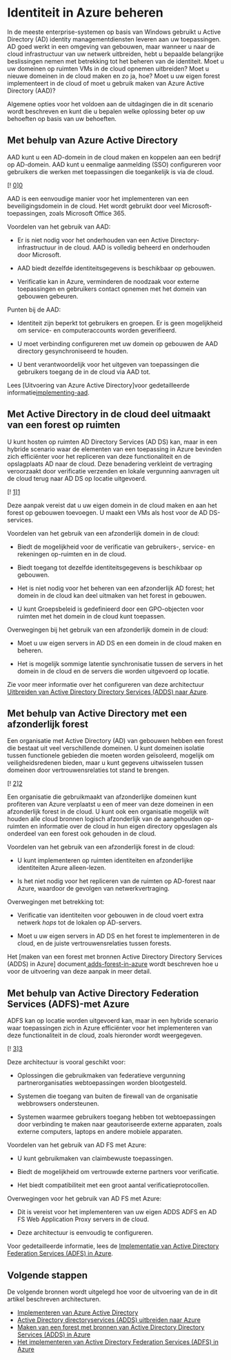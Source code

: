 <properties
   pageTitle="Beheer van identiteit in Azure | Microsoft Azure"
   description="Uitgelegd en vergelijkt de verschillende methoden voor het beheren van de identiteit in hybride systemen die zich uitstrekken over de grens op-ruimten/cloud met Azure."
   services=""
   documentationCenter="na"
   authors="telmosampaio"
   manager="christb"
   editor=""
   tags=""/>
<tags
   ms.service="guidance"
   ms.devlang="na"
   ms.topic="article"
   ms.tgt_pltfrm="na"
   ms.workload="na"
   ms.date="10/26/2016"
   ms.author="telmosampaio"/>
   
# <a name="managing-identity-in-azure"></a>Identiteit in Azure beheren

In de meeste enterprise-systemen op basis van Windows gebruikt u Active Directory (AD) identity managementdiensten leveren aan uw toepassingen. AD goed werkt in een omgeving van gebouwen, maar wanneer u naar de cloud infrastructuur van uw netwerk uitbreiden, hebt u bepaalde belangrijke beslissingen nemen met betrekking tot het beheren van de identiteit. Moet u uw domeinen op ruimten VMs in de cloud opnemen uitbreiden? Moet u nieuwe domeinen in de cloud maken en zo ja, hoe? Moet u uw eigen forest implementeert in de cloud of moet u gebruik maken van Azure Active Directory (AAD)?

Algemene opties voor het voldoen aan de uitdagingen die in dit scenario wordt beschreven en kunt die u bepalen welke oplossing beter op uw behoeften op basis van uw behoeften.

## <a name="using-azure-active-directory"></a>Met behulp van Azure Active Directory

AAD kunt u een AD-domein in de cloud maken en koppelen aan een bedrijf op AD-domein. AAD kunt u eenmalige aanmelding (SSO) configureren voor gebruikers die werken met toepassingen die toegankelijk is via de cloud.

[! [0]][0]

AAD is een eenvoudige manier voor het implementeren van een beveiligingsdomein in de cloud. Het wordt gebruikt door veel Microsoft-toepassingen, zoals Microsoft Office 365. 

Voordelen van het gebruik van AAD:

- Er is niet nodig voor het onderhouden van een Active Directory-infrastructuur in de cloud. AAD is volledig beheerd en onderhouden door Microsoft.

- AAD biedt dezelfde identiteitsgegevens is beschikbaar op gebouwen.

- Verificatie kan in Azure, verminderen de noodzaak voor externe toepassingen en gebruikers contact opnemen met het domein van gebouwen gebeuren.

Punten bij de AAD:

- Identiteit zijn beperkt tot gebruikers en groepen. Er is geen mogelijkheid om service- en computeraccounts worden geverifieerd.

- U moet verbinding configureren met uw domein op gebouwen de AAD directory gesynchroniseerd te houden. 

- U bent verantwoordelijk voor het uitgeven van toepassingen die gebruikers toegang de in de cloud via AAD tot.

Lees [Uitvoering van Azure Active Directory]voor gedetailleerde informatie[implementing-aad].

## <a name="using-active-directory-in-the-cloud-joined-to-an-on-premises-forest"></a>Met Active Directory in de cloud deel uitmaakt van een forest op ruimten

U kunt hosten op ruimten AD Directory Services (AD DS) kan, maar in een hybride scenario waar de elementen van een toepassing in Azure bevinden zich efficiënter voor het repliceren van deze functionaliteit en de opslagplaats AD naar de cloud. Deze benadering verkleint de vertraging veroorzaakt door verificatie verzenden en lokale vergunning aanvragen uit de cloud terug naar AD DS op locatie uitgevoerd. 

[! [1]][1]

Deze aanpak vereist dat u uw eigen domein in de cloud maken en aan het forest op gebouwen toevoegen. U maakt een VMs als host voor de AD DS-services.

Voordelen van het gebruik van een afzonderlijk domein in de cloud:

- Biedt de mogelijkheid voor de verificatie van gebruikers-, service- en rekeningen op-ruimten en in de cloud.

- Biedt toegang tot dezelfde identiteitsgegevens is beschikbaar op gebouwen.

- Het is niet nodig voor het beheren van een afzonderlijk AD forest; het domein in de cloud kan deel uitmaken van het forest in gebouwen.

- U kunt Groepsbeleid is gedefinieerd door een GPO-objecten voor ruimten met het domein in de cloud kunt toepassen.

Overwegingen bij het gebruik van een afzonderlijk domein in de cloud:

- Moet u uw eigen servers in AD DS en een domein in de cloud maken en beheren.

- Het is mogelijk sommige latentie synchronisatie tussen de servers in het domein in de cloud en de servers die worden uitgevoerd op locatie.

Zie voor meer informatie over het configureren van deze architectuur [Uitbreiden van Active Directory Directory Services (ADDS) naar Azure][extending-adds].

## <a name="using-active-directory-with-a-separate-forest"></a>Met behulp van Active Directory met een afzonderlijk forest

Een organisatie met Active Directory (AD) van gebouwen hebben een forest die bestaat uit veel verschillende domeinen. U kunt domeinen isolatie tussen functionele gebieden die moeten worden geïsoleerd, mogelijk om veiligheidsredenen bieden, maar u kunt gegevens uitwisselen tussen domeinen door vertrouwensrelaties tot stand te brengen.

[! [2]][2]

Een organisatie die gebruikmaakt van afzonderlijke domeinen kunt profiteren van Azure verplaatst u een of meer van deze domeinen in een afzonderlijk forest in de cloud. U kunt ook een organisatie mogelijk wilt houden alle cloud bronnen logisch afzonderlijk van de aangehouden op-ruimten en informatie over de cloud in hun eigen directory opgeslagen als onderdeel van een forest ook gehouden in de cloud.

Voordelen van het gebruik van een afzonderlijk forest in de cloud:

- U kunt implementeren op ruimten identiteiten en afzonderlijke identiteiten Azure alleen-lezen.

- Is het niet nodig voor het repliceren van de ruimten op AD-forest naar Azure, waardoor de gevolgen van netwerkvertraging.

Overwegingen met betrekking tot:

- Verificatie van identiteiten voor gebouwen in de cloud voert extra netwerk *hops* tot de lokalen op AD-servers.

- Moet u uw eigen servers in AD DS en het forest te implementeren in de cloud, en de juiste vertrouwensrelaties tussen forests.

Het [maken van een forest met bronnen Active Directory Directory Services (ADDS) in Azure] document[ adds-forest-in-azure] wordt beschreven hoe u voor de uitvoering van deze aanpak in meer detail.

## <a name="using-active-directory-federation-services-adfs-with-azure"></a>Met behulp van Active Directory Federation Services (ADFS)-met Azure

ADFS kan op locatie worden uitgevoerd kan, maar in een hybride scenario waar toepassingen zich in Azure efficiënter voor het implementeren van deze functionaliteit in de cloud, zoals hieronder wordt weergegeven.

[! [3]][3]

Deze architectuur is vooral geschikt voor:

- Oplossingen die gebruikmaken van federatieve vergunning partnerorganisaties webtoepassingen worden blootgesteld.

- Systemen die toegang van buiten de firewall van de organisatie webbrowsers ondersteunen.

- Systemen waarmee gebruikers toegang hebben tot webtoepassingen door verbinding te maken naar geautoriseerde externe apparaten, zoals externe computers, laptops en andere mobiele apparaten. 

Voordelen van het gebruik van AD FS met Azure:

- U kunt gebruikmaken van claimbewuste toepassingen.

- Biedt de mogelijkheid om vertrouwde externe partners voor verificatie.

- Het biedt compatibiliteit met een groot aantal verificatieprotocollen.

Overwegingen voor het gebruik van AD FS met Azure:

- Dit is vereist voor het implementeren van uw eigen ADDS ADFS en AD FS Web Application Proxy servers in de cloud.

- Deze architectuur is eenvoudig te configureren.

Voor gedetailleerde informatie, lees de [Implementatie van Active Directory Federation Services (ADFS) in Azure][adfs-in-azure].

## <a name="next-steps"></a>Volgende stappen

De volgende bronnen wordt uitgelegd hoe voor de uitvoering van de in dit artikel beschreven architecturen.

- [Implementeren van Azure Active Directory][implementing-aad]
- [Active Directory directoryservices (ADDS) uitbreiden naar Azure][extending-adds]
- [Maken van een forest met bronnen van Active Directory Directory Services (ADDS) in Azure][adds-forest-in-azure]
- [Het implementeren van Active Directory Federation Services (ADFS) in Azure][adfs-in-azure]

<!-- Links -->
[0]: ./media/guidance-identity/figure1.png "Cloud identity-architectuur met Azure Active Directory"
[1]: ./media/guidance-identity/figure2.png "Hybride netwerkarchitectuur met Active Directory beveiligen"
[2]: ./media/guidance-identity/figure3.png "Secure hybride netwerkarchitectuur met afzonderlijke AD domeinen en forests"
[3]: ./media/guidance-identity/figure4.png "Hybride netwerkarchitectuur met AD FS beveiligde"
[implementing-aad]: ./guidance-identity-aad.md
[extending-adds]: ./guidance-identity-adds-extend-domain.md
[adds-forest-in-azure]: ./guidance-identity-adds-resource-forest.md
[adfs-in-azure]: ./guidance-identity-adfs.md